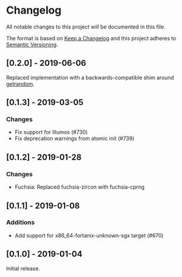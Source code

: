 # Changelog
All notable changes to this project will be documented in this file.

The format is based on [Keep a Changelog](http://keepachangelog.com/en/1.0.0/)
and this project adheres to [Semantic Versioning](https://semver.org/spec/v2.0.0.html).


## [0.2.0] - 2019-06-06
Replaced implementation with a backwards-compatible shim around
[getrandom](https://crates.io/crates/getrandom).

## [0.1.3] - 2019-03-05
### Changes
- Fix support for Illumos (#730)
- Fix deprecation warnings from atomic init (#739)

## [0.1.2] - 2019-01-28
### Changes
- Fuchsia: Replaced fuchsia-zircon with fuchsia-cprng

## [0.1.1] - 2019-01-08
### Additions
- Add support for x86_64-fortanix-unknown-sgx target (#670)

## [0.1.0] - 2019-01-04
Initial release.
